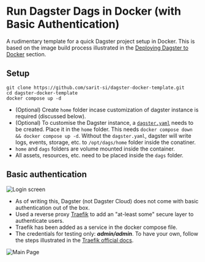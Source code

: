 # **Run Dagster Dags in Docker (with Basic Authentication)**

A rudimentary template for a quick Dagster project setup in Docker. This is based on the image build process illustrated in the [Deploying Dagster to Docker](https://docs.dagster.io/deployment/guides/docker) section.

## **Setup**
```
git clone https://github.com/sarit-si/dagster-docker-template.git
cd dagster-docker-template
docker compose up -d
````

- (Optional) Create `home` folder incase customization of dagster instance is required (discussed below).
- (Optional) To customise the Dagster instance, a [`dagster.yaml`](https://docs.dagster.io/deployment/dagster-instance) needs to be created. Place it in the `home` folder. This needs `docker compose down && docker compose up -d`. Without the `dagster.yaml`, dagster will write logs, events, storage, etc. to `/opt/dags/home` folder inside the conatiner.
- `home` and `dags` folders are volume mounted inside the container.
- All assets, resources, etc. need to be placed inside the `dags` folder.


## **Basic authentication**
![Login screen](./login_screen.png)
- As of writing this, Dagster (not Dagster Cloud) does not come with basic authentication out of the box.
- Used a reverse proxy [Traefik](https://doc.traefik.io/traefik/middlewares/http/basicauth/) to add an "at-least some" secure layer to authenticate users.
- Traefik has been added as a service in the docker compose file.
- The credentials for testing only: ***admin/admin***. To have your own, follow the steps illustrated in the [Traefik official docs](https://doc.traefik.io/traefik/middlewares/http/basicauth/).

![Main Page](./main_page.png)
